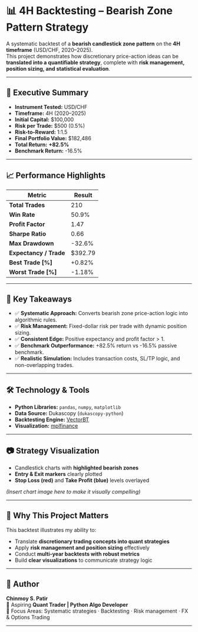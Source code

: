 # 📊 4H Backtesting – Bearish Zone Pattern Strategy

A systematic backtest of a **bearish candlestick zone pattern** on the **4H timeframe** (USD/CHF, 2020–2025).  
This project demonstrates how discretionary price-action ideas can be **translated into a quantifiable strategy**, complete with **risk management, position sizing, and statistical evaluation**.

---

## 🔹 Executive Summary

- **Instrument Tested:** USD/CHF  
- **Timeframe:** 4H (2020–2025)  
- **Initial Capital:** $100,000  
- **Risk per Trade:** $500 (0.5%)  
- **Risk-to-Reward:** 1:1.5  
- **Final Portfolio Value:** $182,486  
- **Total Return:** **+82.5%**  
- **Benchmark Return:** -16.5%  

---

## 📈 Performance Highlights

| Metric                  | Result       |
|--------------------------|--------------|
| **Total Trades**         | 210          |
| **Win Rate**             | 50.9%        |
| **Profit Factor**        | 1.47         |
| **Sharpe Ratio**         | 0.66         |
| **Max Drawdown**         | -32.6%       |
| **Expectancy / Trade**   | $392.79      |
| **Best Trade [%]**       | +0.82%       |
| **Worst Trade [%]**      | -1.18%       |

---

## 🔎 Key Takeaways

- ✅ **Systematic Approach:** Converts bearish zone price-action logic into algorithmic rules.  
- ✅ **Risk Management:** Fixed-dollar risk per trade with dynamic position sizing.  
- ✅ **Consistent Edge:** Positive expectancy and profit factor > 1.  
- ✅ **Benchmark Outperformance:** +82.5% return vs -16.5% passive benchmark.  
- ✅ **Realistic Simulation:** Includes transaction costs, SL/TP logic, and non-overlapping trades.  

---

## 🛠 Technology & Tools

- **Python Libraries:** `pandas`, `numpy`, `matplotlib`  
- **Data Source:** Dukascopy (`dukascopy-python`)  
- **Backtesting Engine:** [VectorBT](https://github.com/polakowo/vectorbt)  
- **Visualization:** [mplfinance](https://github.com/matplotlib/mplfinance)  

---

## 📷 Strategy Visualization

- Candlestick charts with **highlighted bearish zones**  
- **Entry & Exit markers** clearly plotted  
- **Stop Loss (red)** and **Take Profit (blue)** levels overlayed  

*(Insert chart image here to make it visually compelling)*  

---

## 📌 Why This Project Matters

This backtest illustrates my ability to:  
- Translate **discretionary trading concepts into quant strategies**  
- Apply **risk management and position sizing** effectively  
- Conduct **multi-year backtests with robust metrics**  
- Build **clear visualizations** to communicate strategy logic  

---

## 👤 Author

**Chinmoy S. Patir**  
📌 Aspiring **Quant Trader | Python Algo Developer**  
💼 Focus Areas: Systematic strategies · Backtesting · Risk management · FX & Options Trading  

---
